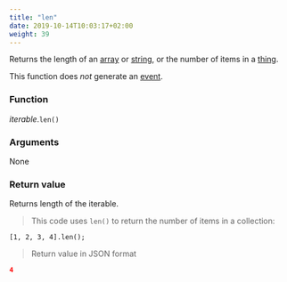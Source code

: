 ```yaml
---
title: "len"
date: 2019-10-14T10:03:17+02:00
weight: 39
---
```


Returns the length of an [array](../../data-types/array-type) or [string](../../data-types/string-raw), or the number of items in a [thing](../../data-types/thing-type).

This function does *not* generate an [event](../../events).

### Function
*iterable*.`len()`

### Arguments
None

### Return value
Returns length of the iterable.

> This code uses `len()` to return the number of items in a collection:

```thingsdb,json_response
[1, 2, 3, 4].len();
```

> Return value in JSON format

```json
4
```
